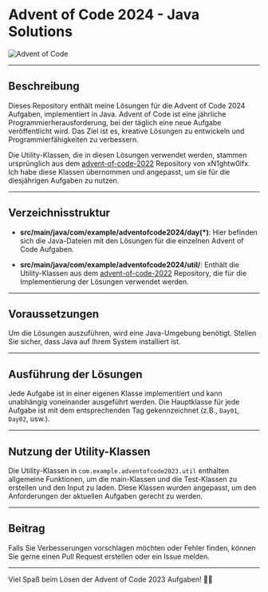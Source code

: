 # Advent of Code 2024 - Java Solutions

![Advent of Code](https://img.shields.io/badge/Advent%20of%20Code-2024-brightgreen)

---

## Beschreibung

Dieses Repository enthält meine Lösungen für die Advent of Code 2024 Aufgaben, implementiert in Java. Advent of Code ist eine jährliche Programmierherausforderung, bei der täglich eine neue Aufgabe veröffentlicht wird. Das Ziel ist es, kreative Lösungen zu entwickeln und Programmierfähigkeiten zu verbessern.

Die Utility-Klassen, die in diesen Lösungen verwendet werden, stammen ursprünglich aus dem [advent-of-code-2022](https://github.com/xN1ghtw0lfx/advent-of-code-2022) Repository von xN1ghtw0lfx. Ich habe diese Klassen übernommen und angepasst, um sie für die diesjährigen Aufgaben zu nutzen.

---

## Verzeichnisstruktur

- **src/main/java/com/example/adventofcode2024/day(*)**: Hier befinden sich die Java-Dateien mit den Lösungen für die einzelnen Advent of Code Aufgaben.

- **src/main/java/com/example/adventofcode2024/util/**: Enthält die Utility-Klassen aus dem [advent-of-code-2022](https://github.com/xN1ghtw0lfx/advent-of-code-2022) Repository, die für die Implementierung der Lösungen verwendet werden.

---

## Voraussetzungen

Um die Lösungen auszuführen, wird eine Java-Umgebung benötigt. Stellen Sie sicher, dass Java auf Ihrem System installiert ist.

---

## Ausführung der Lösungen

Jede Aufgabe ist in einer eigenen Klasse implementiert und kann unabhängig voneinander ausgeführt werden. Die Hauptklasse für jede Aufgabe ist mit dem entsprechenden Tag gekennzeichnet (z.B., `Day01`, `Day02`, usw.).

---

## Nutzung der Utility-Klassen

Die Utility-Klassen in `com.example.adventofcode2023.util` enthalten allgemeine Funktionen, um die main-Klassen und die Test-Klassen zu erstellen und den Input zu laden. Diese Klassen wurden angepasst, um den Anforderungen der aktuellen Aufgaben gerecht zu werden.

---

## Beitrag

Falls Sie Verbesserungen vorschlagen möchten oder Fehler finden, können Sie gerne einen Pull Request erstellen oder ein Issue melden.

---

Viel Spaß beim Lösen der Advent of Code 2023 Aufgaben! 🌟🎄
